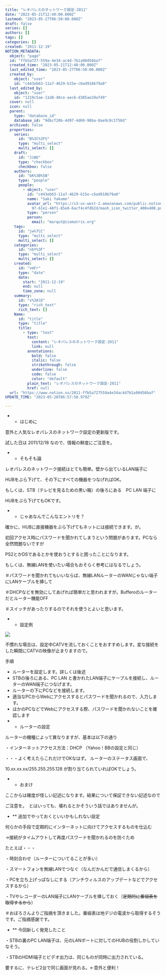 ```yaml
---
title: "レオパレスのネットワーク設定-2011"
date: "2023-05-21T12:40:00.000Z"
lastmod: "2023-05-27T06:50:00.000Z"
draft: false
series: []
authors: []
tags: []
categories: []
created: "2011-12-19"
NOTION_METADATA:
  object: "page"
  id: "ffb5a727-559a-4e34-ac4d-7b1a90d56baf"
  created_time: "2023-05-21T12:40:00.000Z"
  last_edited_time: "2023-05-27T06:50:00.000Z"
  created_by:
    object: "user"
    id: "c443eb63-11a7-4629-b15e-c6ad918b79a0"
  last_edited_by:
    object: "user"
    id: "1219c5ae-11d8-48ce-aec6-d385ae29af49"
  cover: null
  icon: null
  parent:
    type: "database_id"
    database_id: "9dbcf20b-4d97-4d69-98ba-8ae9c8c1f58d"
  archived: false
  properties:
    series:
      id: "B%3C%3FS"
      type: "multi_select"
      multi_select: []
    draft:
      id: "JiWU"
      type: "checkbox"
      checkbox: false
    authors:
      id: "bK%3B%5B"
      type: "people"
      people:
        - object: "user"
          id: "c443eb63-11a7-4629-b15e-c6ad918b79a0"
          name: "Saki Yakumo"
          avatar_url: "https://s3-us-west-2.amazonaws.com/public.notion-static.com/3ad1c4\
            97-61e1-48f1-85e8-6acf4c4fdb2d/maoh_icon_twitter_400x400.png"
          type: "person"
          person:
            email: "marqut@ziomatrix.org"
    tags:
      id: "jw%7CC"
      type: "multi_select"
      multi_select: []
    categories:
      id: "nbY%3F"
      type: "multi_select"
      multi_select: []
    created:
      id: "vmFr"
      type: "date"
      date:
        start: "2011-12-19"
        end: null
        time_zone: null
    summary:
      id: "x%3AlD"
      type: "rich_text"
      rich_text: []
    Name:
      id: "title"
      type: "title"
      title:
        - type: "text"
          text:
            content: "レオパレスのネットワーク設定-2011"
            link: null
          annotations:
            bold: false
            italic: false
            strikethrough: false
            underline: false
            code: false
            color: "default"
          plain_text: "レオパレスのネットワーク設定-2011"
          href: null
  url: "https://www.notion.so/2011-ffb5a727559a4e34ac4d7b1a90d56baf"
UPDATE_TIME: "2023-05-28T06:57:50.979Z"

---
```

<link rel="stylesheet" href="https://cdn.jsdelivr.net/npm/katex@0.16.2/dist/katex.min.css" integrity="sha384-bYdxxUwYipFNohQlHt0bjN/LCpueqWz13HufFEV1SUatKs1cm4L6fFgCi1jT643X" crossorigin="anonymous">

- * はじめに

意外と人気なレオパレスのネットワーク設定の更新版です。


試した日は 2011/12/18 なので、情報の鮮度にご注意を。

- * そもそも論

レオパレスのネットワーク接続はとても簡単。壁から出ているLAN端子に


HUBをぶら下げて、その下にすべての機器をつなげればOK。


もしくは、STB（テレビを見るための黒い箱）の後ろにある　PC LAN 端子に


HUBをぶら下げてもOKです。

- * じゃあなんでこんなエントリを？

確かに、HUBに直接機器をぶら下げてもネットには接続できます。が。


初回アクセス時にパスワードを聞かれてしまうという問題があります。PCなら全然問題ないですが


PS2とかDSであるとかを使おうとすると困ったことになります。


もしくは、無線LANを使いたい場合もおそらく参考にはなるでしょう。


＃パスワードを聞かれてもいいならば、無線LANルーターのWANじゃない端子にLANケーブルを挿して


＃DHCPなどを無効にしてあげれば簡単だと思われますが。Bufferoのルーターだとルーター機能OFF


＃スイッチがあったりするのでそれを使うとよいと思います。

- * 設定例

![](https://obs.maoh.company/yakumoblog/2018/07/leonet.png)


不慣れな場合は、設定中CATVを流しておくことをおすすめします。変な接続をした瞬間にCATVの映像が止まりますので。


手順

- ルーターを設定します。詳しくは後述
- STBの後ろにある、PC LAN と書かれたLAN端子にケーブルを接続し、ルーターのWAN端子につなげます。
- ルーターの下にPCなどを接続します。
- 適当なPCからWebにアクセスするとパスワードを聞かれるので、入力します。
- ほかのPCなどでWebにアクセスする際、パスワードを聞かれないことを確認します
- * ルーターの設定

ルーターの機種によって異なりますが、基本は以下の通り


・インターネットアクセス方法：DHCP （Yahoo！BBの設定と同じ）


・・・よく考えたらこれだけでOKなはず。 ルーターのステータス画面で、


10.xx.xx.xx/255.255.255.128 が割り当てられていればOKでしょう。

- * おまけ

ここからは確度が怪しい記述になります。結果について保証できない記述なので


ご注意を。　とはいっても、壊れるとかそういう話ではありませんが。

- ** 追加でやっておくといいかもしれない設定

何らかの手段で定期的にインターネットに向けてアクセスするものを仕込む


→接続がタイムアウトして再度パスワードを聞かれるのを防ぐため


たとえば・・・


・時刻合わせ（ルーターについてることが多い）


・スマートフォンを無線LANでつなぐ（なんだかんだで通信しまくるから）


・PCを立ち上げっぱなしにする（アンチウィルスのアップデートなどでアクセスするから）


・TVやレコーダーのLAN端子にLANケーブルを挿しておく（~~定期的に番組表を取得するから~~）


＃おぼろさんよりご指摘を頂きました。番組表は地デジの電波から取得するそうです。ご指摘感謝です。

- ** 今回新しく発見したこと

・STBの裏のPC LAN端子は、元のLANポートに対してのHUBの役割しかしていなそう。


・STBのHDMI端子とビデオ出力は、同じものが同時に出力されている。


要するに、テレビ2台で同じ画面が見れる。←意外と便利！

